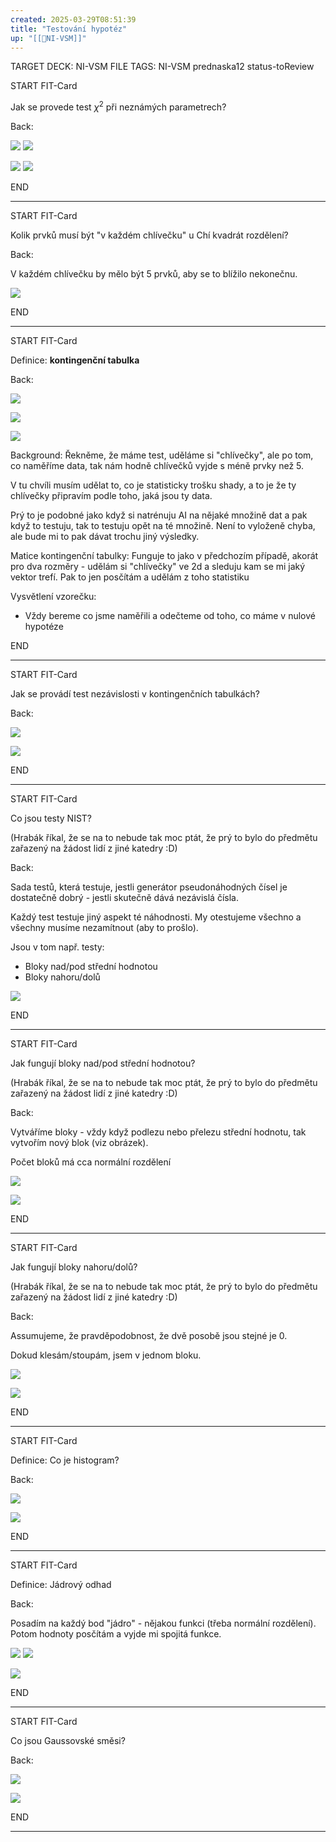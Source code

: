 ```yaml
---
created: 2025-03-29T08:51:39
title: "Testování hypotéz"
up: "[[📖NI-VSM]]"
---
```


TARGET DECK: NI-VSM
FILE TAGS: NI-VSM prednaska12 status-toReview


START
FIT-Card

Jak se provede test $\chi^2$ při neznámých parametrech?

Back:

![](../../Assets/Pasted%20image%2020250329084711.png)
![](../../Assets/Pasted%20image%2020250329084725.png)

<!-- ExampleStart -->
![](../../Assets/Pasted%20image%2020250329084734.png)
![](../../Assets/Pasted%20image%2020250329084741.png)
<!-- ExampleEnd -->


END

---


START
FIT-Card

Kolik prvků musí být "v každém chlívečku" u Chí kvadrát rozdělení?

Back:

V každém chlívečku by mělo být 5 prvků, aby se to blížilo nekonečnu.

![](../../Assets/Pasted%20image%2020250329113530.png)

END

---



START
FIT-Card

Definice: **kontingenční tabulka**

Back:

![](../../Assets/Pasted%20image%2020250329084806.png)

<!-- ImageStart -->
![](../../Assets/Pasted%20image%2020250329084822.png)
<!-- ImageEnd -->

<!-- DetailInfoStart -->
![](../../Assets/Pasted%20image%2020250329084831.png)
<!-- DetailInfoEnd -->

<!-- ExplanationStart -->
Background:
Řekněme, že máme test, uděláme si "chlívečky", ale po tom, co naměříme data, tak nám hodně chlívečků vyjde s méně prvky než 5.

V tu chvíli musím udělat to, co je statisticky trošku shady, a to je že ty chlívečky připravím podle toho, jaká jsou ty data.

Prý to je podobné jako když si natrénuju AI na nějaké množině dat a pak když to testuju, tak to testuju opět na té množině. Není to vyloženě chyba, ale bude mi to pak dávat trochu jiný výsledky.

Matice kontingenční tabulky:
Funguje to jako v předchozím případě, akorát pro dva rozměry - udělám si "chlívečky" ve 2d a sleduju kam se mi jaký vektor trefí. Pak to jen posčítám a udělám z toho statistiku

Vysvětlení vzorečku:
- Vždy bereme co jsme naměřili a odečteme od toho, co máme v nulové hypotéze

<!-- ExplanationEnd -->


END

---


START
FIT-Card

Jak se provádí test nezávislosti v kontingenčních tabulkách?

Back:

![](../../Assets/Pasted%20image%2020250329084855.png)

<!-- ExerciseStart -->
![](../../Assets/Pasted%20image%2020250329084907.png)
<!-- ExerciseEnd -->

END

---


START
FIT-Card

Co jsou testy NIST?

(Hrabák říkal, že se na to nebude tak moc ptát, že prý to bylo do předmětu zařazený na žádost lidí z jiné katedry :D)

Back:

Sada testů, která testuje, jestli generátor pseudonáhodných čísel je dostatečně dobrý - jestli skutečně dává nezávislá čísla.

Každý test testuje jiný aspekt té náhodnosti. My otestujeme všechno a všechny musíme nezamítnout (aby to prošlo).

Jsou v tom např. testy:
- Bloky nad/pod střední hodnotou
- Bloky nahoru/dolů

![](../../Assets/Pasted%20image%2020250329084927.png)

END

---


START
FIT-Card

Jak fungují bloky nad/pod střední hodnotou?

(Hrabák říkal, že se na to nebude tak moc ptát, že prý to bylo do předmětu zařazený na žádost lidí z jiné katedry :D)

Back:

Vytváříme bloky - vždy když podlezu nebo přelezu střední hodnotu, tak vytvořím nový blok (viz obrázek).

Počet bloků má cca normální rozdělení

![](../../Assets/Pasted%20image%2020250329084948.png)

<!-- ImageStart -->
![](../../Assets/Pasted%20image%2020250329130403.png)
<!-- ImageEnd -->


END

---


START
FIT-Card

Jak fungují bloky nahoru/dolů?

(Hrabák říkal, že se na to nebude tak moc ptát, že prý to bylo do předmětu zařazený na žádost lidí z jiné katedry :D)

Back:

Assumujeme, že pravděpodobnost, že dvě posobě jsou stejné je 0.

Dokud klesám/stoupám, jsem v jednom bloku.

![](../../Assets/Pasted%20image%2020250329085004.png)

<!-- DetailInfoStart -->
![](../../Assets/Pasted%20image%2020250329085016.png)
<!-- DetailInfoEnd -->


END

---



START
FIT-Card

Definice: Co je histogram?

Back:

![](../../Assets/Pasted%20image%2020250329085347.png)

<!-- ExampleStart -->
![](../../Assets/Pasted%20image%2020250329085356.png)
<!-- ExampleEnd -->


END

---


START
FIT-Card

Definice: Jádrový odhad

Back:

Posadím na každý bod "jádro" - nějakou funkci (třeba normální rozdělení). Potom hodnoty posčítám a vyjde mi spojitá funkce.

![](../../Assets/Pasted%20image%2020250329085406.png)
![](../../Assets/Pasted%20image%2020250329085419.png)

<!-- ExampleStart -->
![](../../Assets/Pasted%20image%2020250329085427.png)
<!-- ExampleEnd -->


END

---


START
FIT-Card

Co jsou Gaussovské směsi?

Back:

![](../../Assets/Pasted%20image%2020250411135458.png)

<!-- ExerciseStart -->
![](../../Assets/Pasted%20image%2020250411135510.png)
<!-- ExerciseEnd -->

END

---
